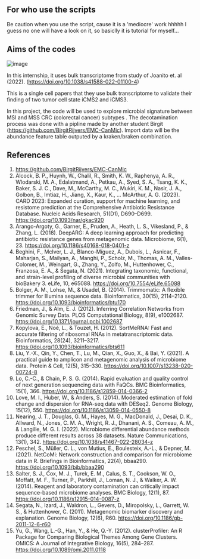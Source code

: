 ## For who use the scripts

Be caution when you use the script, cause it is a 'mediocre' work hhhhh I guess no one will have a look on it, so basiclly it is tutorial for myself...

## Aims of the codes

![image](https://github.com/user-attachments/assets/c1f3e352-8d80-4d5f-b2cd-b3eba4a4050d)

In this internship, it uses bulk transcriptome from study of Joanito et. al (2022). (https://doi.org/10.1038/s41588-022-01100-4)

This is a single cell papers that they use bulk transcriptome to validate their finding of two tumor cell state iCMS2 and iCMS3. 

In this project, the code will be used to explore microbial signature between MSI and MSS CRC (colorectal cancer) subtypes .
The decotamination process was done with a pipline made by another student Birgit (https://github.com/BirgitRijvers/EMC-CanMic). Import data will be the abundance feature table outputed by a kraken/braken combination.

## References
1. https://github.com/BirgitRijvers/EMC-CanMic
2. Alcock, B. P., Huynh, W., Chalil, R., Smith, K. W., Raphenya, A. R., Wlodarski, M. A., Edalatmand, A., Petkau, A., Syed, S. A., Tsang, K. K., Baker, S. J. C., Dave, M., McCarthy, M. C., Mukiri, K. M., Nasir, J. A., Golbon, B., Imtiaz, H., Jiang, X., Kaur, K., … McArthur, A. G. (2023). CARD 2023: Expanded curation, support for machine learning, and resistome prediction at the Comprehensive Antibiotic Resistance Database. Nucleic Acids Research, 51(D1), D690–D699. https://doi.org/10.1093/nar/gkac920
3. Arango-Argoty, G., Garner, E., Pruden, A., Heath, L. S., Vikesland, P., & Zhang, L. (2018). DeepARG: A deep learning approach for predicting antibiotic resistance genes from metagenomic data. Microbiome, 6(1), 23. https://doi.org/10.1186/s40168-018-0401-z
4. Beghini, F., McIver, L. J., Blanco-Míguez, A., Dubois, L., Asnicar, F., Maharjan, S., Mailyan, A., Manghi, P., Scholz, M., Thomas, A. M., Valles-Colomer, M., Weingart, G., Zhang, Y., Zolfo, M., Huttenhower, C., Franzosa, E. A., & Segata, N. (2021). Integrating taxonomic, functional, and strain-level profiling of diverse microbial communities with bioBakery 3. eLife, 10, e65088. https://doi.org/10.7554/eLife.65088
5. Bolger, A. M., Lohse, M., & Usadel, B. (2014). Trimmomatic: A flexible trimmer for Illumina sequence data. Bioinformatics, 30(15), 2114–2120. https://doi.org/10.1093/bioinformatics/btu170
6. Friedman, J., & Alm, E. J. (2012). Inferring Correlation Networks from Genomic Survey Data. PLOS Computational Biology, 8(9), e1002687. https://doi.org/10.1371/journal.pcbi.1002687
7. Kopylova, E., Noé, L., & Touzet, H. (2012). SortMeRNA: Fast and accurate filtering of ribosomal RNAs in metatranscriptomic data. Bioinformatics, 28(24), 3211–3217. https://doi.org/10.1093/bioinformatics/bts611
8. Liu, Y.-X., Qin, Y., Chen, T., Lu, M., Qian, X., Guo, X., & Bai, Y. (2021). A practical guide to amplicon and metagenomic analysis of microbiome data. Protein & Cell, 12(5), 315–330. https://doi.org/10.1007/s13238-020-00724-8
9. Lo, C.-C., & Chain, P. S. G. (2014). Rapid evaluation and quality control of next generation sequencing data with FaQCs. BMC Bioinformatics, 15(1), 366. https://doi.org/10.1186/s12859-014-0366-2
10. Love, M. I., Huber, W., & Anders, S. (2014). Moderated estimation of fold change and dispersion for RNA-seq data with DESeq2. Genome Biology, 15(12), 550. https://doi.org/10.1186/s13059-014-0550-8
11. Nearing, J. T., Douglas, G. M., Hayes, M. G., MacDonald, J., Desai, D. K., Allward, N., Jones, C. M. A., Wright, R. J., Dhanani, A. S., Comeau, A. M., & Langille, M. G. I. (2022). Microbiome differential abundance methods produce different results across 38 datasets. Nature Communications, 13(1), 342. https://doi.org/10.1038/s41467-022-28034-z
12. Peschel, S., Müller, C. L., von Mutius, E., Boulesteix, A.-L., & Depner, M. (2021). NetCoMi: Network construction and comparison for microbiome data in R. Briefings in Bioinformatics, 22(4), bbaa290. https://doi.org/10.1093/bib/bbaa290
13. Salter, S. J., Cox, M. J., Turek, E. M., Calus, S. T., Cookson, W. O., Moffatt, M. F., Turner, P., Parkhill, J., Loman, N. J., & Walker, A. W. (2014). Reagent and laboratory contamination can critically impact sequence-based microbiome analyses. BMC Biology, 12(1), 87. https://doi.org/10.1186/s12915-014-0087-z
14. Segata, N., Izard, J., Waldron, L., Gevers, D., Miropolsky, L., Garrett, W. S., & Huttenhower, C. (2011). Metagenomic biomarker discovery and explanation. Genome Biology, 12(6), R60. https://doi.org/10.1186/gb-2011-12-6-r60
15. Yu, G., Wang, L.-G., Han, Y., & He, Q.-Y. (2012). clusterProfiler: An R Package for Comparing Biological Themes Among Gene Clusters. OMICS: A Journal of Integrative Biology, 16(5), 284–287. https://doi.org/10.1089/omi.2011.0118


